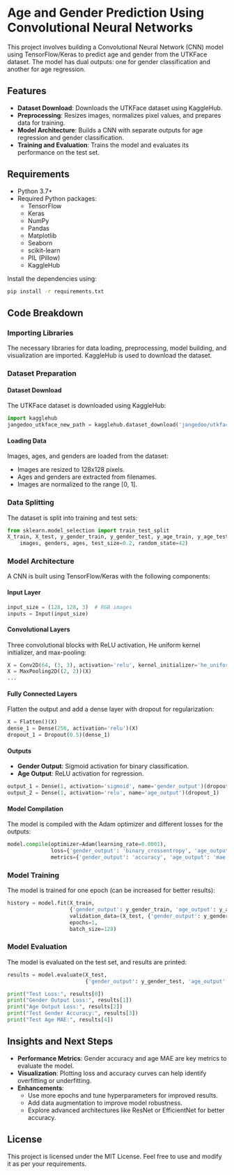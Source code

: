 # Age and Gender Prediction Using Convolutional Neural Networks

This project involves building a Convolutional Neural Network (CNN) model using TensorFlow/Keras to predict age and gender from the UTKFace dataset. The model has dual outputs: one for gender classification and another for age regression.

## Features

- **Dataset Download**: Downloads the UTKFace dataset using KaggleHub.
- **Preprocessing**: Resizes images, normalizes pixel values, and prepares data for training.
- **Model Architecture**: Builds a CNN with separate outputs for age regression and gender classification.
- **Training and Evaluation**: Trains the model and evaluates its performance on the test set.

## Requirements

- Python 3.7+
- Required Python packages:
  - TensorFlow
  - Keras
  - NumPy
  - Pandas
  - Matplotlib
  - Seaborn
  - scikit-learn
  - PIL (Pillow)
  - KaggleHub

Install the dependencies using:
```bash
pip install -r requirements.txt
```

## Code Breakdown

### Importing Libraries
The necessary libraries for data loading, preprocessing, model building, and visualization are imported. KaggleHub is used to download the dataset.

### Dataset Preparation

#### Dataset Download
The UTKFace dataset is downloaded using KaggleHub:
```python
import kagglehub
jangedoo_utkface_new_path = kagglehub.dataset_download('jangedoo/utkface-new')
```

#### Loading Data
Images, ages, and genders are loaded from the dataset:
- Images are resized to 128x128 pixels.
- Ages and genders are extracted from filenames.
- Images are normalized to the range [0, 1].

### Data Splitting
The dataset is split into training and test sets:
```python
from sklearn.model_selection import train_test_split
X_train, X_test, y_gender_train, y_gender_test, y_age_train, y_age_test = train_test_split(
    images, genders, ages, test_size=0.2, random_state=42)
```

### Model Architecture
A CNN is built using TensorFlow/Keras with the following components:

#### Input Layer
```python
input_size = (128, 128, 3)  # RGB images
inputs = Input(input_size)
```

#### Convolutional Layers
Three convolutional blocks with ReLU activation, He uniform kernel initializer, and max-pooling:
```python
X = Conv2D(64, (3, 3), activation='relu', kernel_initializer='he_uniform', padding='same')(inputs)
X = MaxPooling2D((2, 2))(X)
...
```

#### Fully Connected Layers
Flatten the output and add a dense layer with dropout for regularization:
```python
X = Flatten()(X)
dense_1 = Dense(256, activation='relu')(X)
dropout_1 = Dropout(0.5)(dense_1)
```

#### Outputs
- **Gender Output**: Sigmoid activation for binary classification.
- **Age Output**: ReLU activation for regression.
```python
output_1 = Dense(1, activation='sigmoid', name='gender_output')(dropout_1)
output_2 = Dense(1, activation='relu', name='age_output')(dropout_1)
```

#### Model Compilation
The model is compiled with the Adam optimizer and different losses for the outputs:
```python
model.compile(optimizer=Adam(learning_rate=0.0001),
              loss={'gender_output': 'binary_crossentropy', 'age_output': 'mean_squared_error'},
              metrics={'gender_output': 'accuracy', 'age_output': 'mae'})
```

### Model Training
The model is trained for one epoch (can be increased for better results):
```python
history = model.fit(X_train,
                    {'gender_output': y_gender_train, 'age_output': y_age_train},
                    validation_data=(X_test, {'gender_output': y_gender_test, 'age_output': y_age_test}),
                    epochs=1,
                    batch_size=128)
```

### Model Evaluation
The model is evaluated on the test set, and results are printed:
```python
results = model.evaluate(X_test,
                         {'gender_output': y_gender_test, 'age_output': y_age_test})

print("Test Loss:", results[0])
print("Gender Output Loss:", results[1])
print("Age Output Loss:", results[2])
print("Test Gender Accuracy:", results[3])
print("Test Age MAE:", results[4])
```

## Insights and Next Steps

- **Performance Metrics**: Gender accuracy and age MAE are key metrics to evaluate the model.
- **Visualization**: Plotting loss and accuracy curves can help identify overfitting or underfitting.
- **Enhancements**:
  - Use more epochs and tune hyperparameters for improved results.
  - Add data augmentation to improve model robustness.
  - Explore advanced architectures like ResNet or EfficientNet for better accuracy.

## License

This project is licensed under the MIT License. Feel free to use and modify it as per your requirements.

